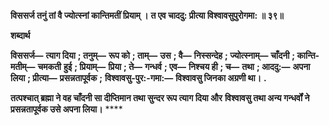 **विससर्ज तनुं तां वै ज्योत्स्नां कान्तिमतीं प्रियाम् ।** **त एव चाददु: प्रीत्या विश्वावसुपुरोगमा: ॥ ३९॥** 

**शब्दार्थ** 

**विससर्ज—** **त्याग दिया** **; तनुम्—** **रूप को** **; ताम्—** **उस** **; वै—** **निस्सन्देह** **; ज्योत्स्नाम्—** **चाँदनी** **; कान्ति-मतीम्—** **चमकती** **हुई** **; प्रियाम्—** **प्रिया** **; ते—** **गन्धर्व** **; एव—** **निश्चय ही** **; च—** **तथा** **; आददु:—** **अपना लिया** **; प्रीत्या—** **प्रसन्नतापूर्वक** **;** **विश्वावसु-पुर:-गमा:—** **विश्वावसु जिनका अग्रणी था।** **.** 

**तत्पश्चात् ब्रह्मा ने वह चाँदनी सा दीप्तिमान तथा सुन्दर रूप त्याग दिया और** **विश्वावसु तथा अन्य गन्धर्वों ने प्रसन्नतापूर्वक उसे अपना लिया।** **** 